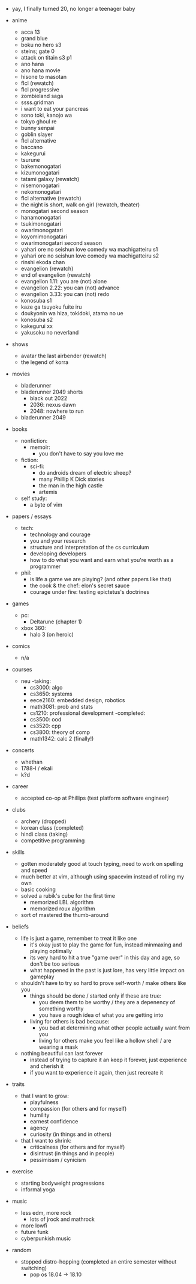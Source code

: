 - yay, I finally turned 20, no longer a teenager baby

- anime
    - acca 13
    - grand blue
    - boku no hero s3
    - steins; gate 0
    - attack on titain s3 p1
    - ano hana
    - ano hana movie
    - hisone to masotan
    - flcl (rewatch)
    - flcl progressive
    - zombieland saga
    - ssss.gridman
    - i want to eat your pancreas
    - sono toki, kanojo wa
    - tokyo ghoul re 
    - bunny senpai
    - goblin slayer
    - flcl alternative 
    - baccano
    - kakegurui
    - tsurune
    - bakemonogatari 
    - kizumonogatari
    - tatami galaxy (rewatch)
    - nisemonogatari
    - nekomonogatari
    - flcl alternative (rewatch)
    - the night is short, walk on girl (rewatch, theater)
    - monogatari second season
    - hanamonogatari
    - tsukimonogatari
    - owarimonogatari
    - koyomimonogatari
    - owarimonogatari second season
    - yahari ore no seishun love comedy wa machigatteiru s1
    - yahari ore no seishun love comedy wa machigatteiru s2
    - rinshi ekoda chan
    - evangelion (rewatch)
    - end of evangelion (rewatch)
    - evangelion 1.11: you are (not) alone
    - evangelion 2.22: you can (not) advance
    - evangelion 3.33: you can (not) redo
    - konosuba s1
    - kaze ga tsuyoku fuite iru
    - doukyonin wa hiza, tokidoki, atama no ue
    - konosuba s2
    - kakegurui xx
    - yakusoku no neverland
- shows
    - avatar the last airbender (rewatch)
    - the legend of korra
- movies
    - bladerunner 
    - bladerunner 2049 shorts
      - black out 2022
      - 2036: nexus dawn
      - 2048: nowhere to run
    - bladerunner 2049
- books
    - nonfiction:
      - memoir:
        - you don't have to say you love me
    - fiction:
      - sci-fi:
        - do androids dream of electric sheep? 
        - many Phillip K Dick stories
        - the man in the high castle
        - artemis
    - self study:
      - a byte of vim
- papers / essays
  - tech:
    - technology and courage
    - you and your research
    - structure and interpretation of the cs curriculum
    - developing developers
    - how to do what you want and earn what you're worth as a programmer
  - phil:
    - is life a game we are playing? (and other papers like that)
    - the cook & the chef: elon's secret sauce
    - courage under fire: testing epictetus's doctrines 
- games 
    - pc:
      - Deltarune (chapter 1) 
    - xbox 360:
      - halo 3 (on heroic)
- comics
    - n/a
- courses
    - neu
      -taking:
        - cs3000: algo
        - cs3650: systems
        - eece2160: embedded design, robotics
        - math3081: prob and stats
        - cs1210: professional development
      -completed:
        - cs3500: ood
        - cs3520: cpp
        - cs3800: theory of comp
        - math1342: calc 2 (finally!)
- concerts
    - whethan
    - 1788-l / ekali
    - k?d
- career
    - accepted co-op at Phillips (test platform software engineer)
- clubs
    - archery (dropped)
    - korean class (completed)
    - hindi class (taking)
    - competitive programming
- skills
    - gotten moderately good at touch typing, need to work on spelling and speed
    - much better at vim, although using spacevim instead of rolling my own
    - basic cooking
    - solved a rubik's cube for the first time
      - memorized LBL algorithm
      - memorized roux algorithm
    - sort of mastered the thumb-around
- beliefs
  - life is just a game, remember to treat it like one
    - it's okay just to play the game for fun, instead minmaxing and playing optimally
    - its very hard to hit a true "game over" in this day and age, so don't be too serious
    - what happened in the past is just lore, has very little impact on gameplay
  - shouldn't have to try so hard to prove self-worth / make others like you
    - things should be done / started only if these are true:
      - you deem them to be worthy / they are a depenency of something worthy
      - you have a rough idea of what you are getting into
    - living for others is bad because:
      - you bad at determining what other people actually want from you
      - living for others make you feel like a hollow shell / are wearing a mask
  - nothing beautiful can last forever
    - instead of trying to capture it an keep it forever, just experience and cherish it
    - if you want to experience it again, then just recreate it
- traits
  - that I want to grow:
    - playfulness
    - compassion (for others and for myself)
    - humility
    - earnest confidence
    - agency
    - curiosity (in things and in others)
  - that I want to shrink:
    - criticalness (for others and for myself)
    - disintrust (in things and in people) 
    - pessimissm / cynicism 
- exercise
  - starting bodyweight progressions
  - informal yoga
- music
    - less edm, more rock
        - lots of jrock and mathrock
    - more lowfi 
    - future funk 
    - cyberpunkish music 
- random
  - stopped distro-hopping (completed an entire semester without switching)
      - pop os 18.04 -> 18.10
